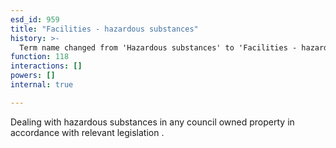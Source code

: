 ```yaml
---
esd_id: 959
title: "Facilities - hazardous substances"
history: >-
  Term name changed from 'Hazardous substances' to 'Facilities - hazardous substances' in version 3.00.  Scope notes modified in version 3.01.
function: 118
interactions: []
powers: []
internal: true

---
```


Dealing with hazardous substances in any council owned property in accordance with relevant legislation .

